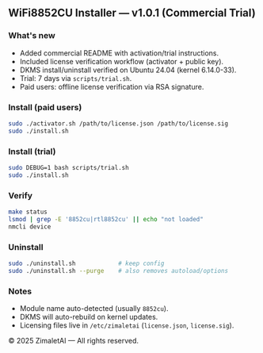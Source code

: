 ## WiFi8852CU Installer — v1.0.1 (Commercial Trial)

### What's new
- Added commercial README with activation/trial instructions.
- Included license verification workflow (activator + public key).
- DKMS install/uninstall verified on Ubuntu 24.04 (kernel 6.14.0-33).
- Trial: 7 days via `scripts/trial.sh`.
- Paid users: offline license verification via RSA signature.

### Install (paid users)
```bash
sudo ./activator.sh /path/to/license.json /path/to/license.sig
sudo ./install.sh
```

### Install (trial)
```bash
sudo DEBUG=1 bash scripts/trial.sh
sudo ./install.sh
```

### Verify
```bash
make status
lsmod | grep -E '8852cu|rtl8852cu' || echo "not loaded"
nmcli device
```

### Uninstall
```bash
sudo ./uninstall.sh            # keep config
sudo ./uninstall.sh --purge    # also removes autoload/options
```

### Notes
- Module name auto-detected (usually `8852cu`).
- DKMS will auto-rebuild on kernel updates.
- Licensing files live in `/etc/zimaletai` (`license.json`, `license.sig`).

© 2025 ZimaletAI — All rights reserved.
